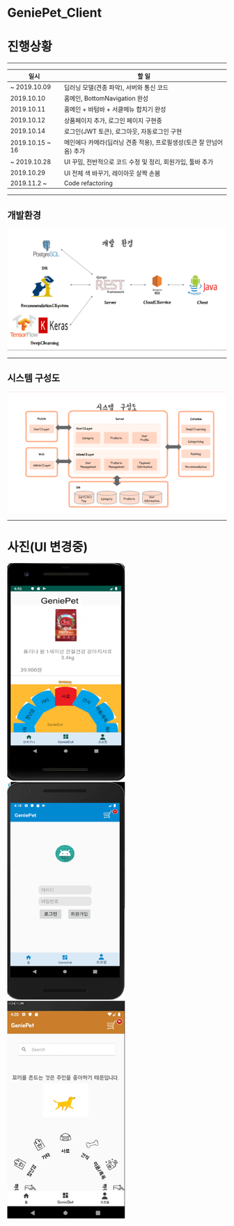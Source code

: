 # GeniePet_Client


# 진행상황
------------------------------------------------------------------------------------------------------------------------------------------
|일시 | 할 일|
|---| --------------------- |
|~ 2019.10.09|    딥러닝 모델(견종 파악), 서버와 통신 코드        |   
|2019.10.10|    홈메인, BottomNavigation 완성     |  
|2019.10.11 |    홈메인 + 바텀바 + 서클메뉴 합치기 완성     |   
|2019.10.12|    상품페이지 추가, 로그인 페이지 구현중     |   
|2019.10.14|    로그인(JWT 토큰), 로그아웃, 자동로그인 구현     |   
|2019.10.15 ~ 16|    메인에다 카메라(딥러닝 견종 적용), 프로필생성(토큰 잘 안넘어옴) 추가     |   
|~ 2019.10.28 |    UI 꾸밈, 전반적으로 코드 수정 및 정리, 회원가입, 툴바 추가     |   
|2019.10.29 |    UI 전체 색 바꾸기, 레이아웃 살짝 손봄     |   
|2019.11.2 ~  |    Code refactoring     |   

-----------------------------------------------------------------------------------------------------------------------------------------

## 개발환경
<img src="./picture/p3.png" >

------
## 시스템 구성도
<img src="./picture/p4.png" >


---
# 사진(UI 변경중)

<img src="./picture/android_2.png" width="270" height="500">
<img src="./picture/p2.png" width="270" height="500">
<img src="./picture/p1.gif" width="270" height="500">
